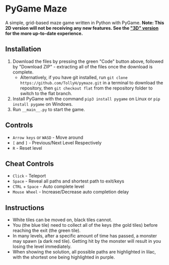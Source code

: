 # PyGame Maze

A simple, grid-based maze game written in Python with PyGame. **Note: This 2D version will not be receiving any new features. See the ["3D" version](https://github.com/TollyH/pymaze/tree/raycasting) for the more up-to-date experience.**

## Installation

1. Download the files by pressing the green "Code" button above, followed by "Download ZIP" - extracting all of the files once the download is complete.
   - Alternatively, if you have git installed, run `git clone https://github.com/TollyH/pymaze.git` in a terminal to download the repository, then `git checkout flat` from the repository folder to switch to the flat branch.
2. Install PyGame with the command `pip3 install pygame` on Linux or `pip install pygame` on Windows.
3. Run `__main__.py` to start the game.

## Controls

- `Arrow keys` or `WASD` - Move around
- `[` and `]` - Previous/Next Level Respectively
- `R` - Reset level

## Cheat Controls

- `Click` - Teleport
- `Space` - Reveal all paths and shortest path to exit/keys
- `CTRL` + `Space` - Auto complete level
- `Mouse Wheel` - Increase/Decrease auto completion delay

## Instructions

- White tiles can be moved on, black tiles cannot.
- You (the blue tile) need to collect all of the keys (the gold tiles) before reaching the exit (the green tile).
- In many levels, after a specific amount of time has passed, a monster may spawn (a dark red tile). Getting hit by the monster will result in you losing the level immediately.
- When showing the solution, all possible paths are highlighted in lilac, with the shortest one being highlighted in purple.
